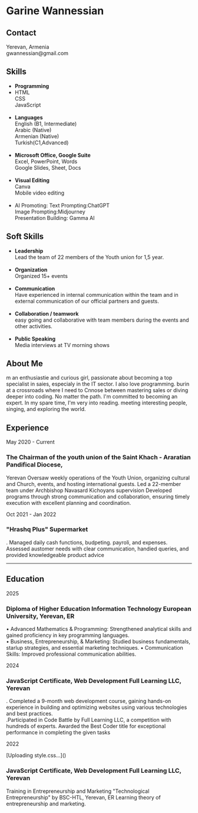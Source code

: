 <!DOCTYPE html>
<html lang="en">
<head>
    <meta charset="UTF-8">
    <meta http-equiv="X-UA-Compatible" content="IE=edge">
    <meta name="viewport" content="width=device-width, initial-scale=1.0">
    <link rel="stylesheet" href="style.css">
    <title>RSschool-cv</title>
</head>
<body>

<div class="container">
        <div class="sidebar">
          <h1>Garine Wannessian</h1>
          <h2>Contact</h2>
          <p>Yerevan, Armenia<br>gwannessian@gmail.com</p>
          <h2>Skills</h2>
          <ul>
            <li><b>Programming</b></li>
            <li>HTML <br>CSS <br>JavaScript</li><br>
            <li><b> Languages</b><br>English (B1, Intermediate)<br>Arabic (Native)<br>Armenian (Native)<br>Turkish(C1,Advanced)</li><br>
            <li><b> Microsoft Office, Google Suite</b><br>Excel, PowerPoint, Words<br>Google Slides, Sheet, Docs</li><br>
            <li><b> Visual Editing</b><br>Canva<br>Mobile video editing</li><br>
            <li> AI Promoting: Text Prompting:ChatGPT<br>Image Prompting:Midjourney<br>Presentation Building: Gamma AI</li>
          </ul>
          <h2>Soft Skills</h2>
          <ul>
            <li><b> Leadership</b><br>Lead the team of 22 members of the Youth union for 1,5 year.<br></li><br>
            <li><b>Organization</b><br>Organized 15+ events</li><br>
            <li><b> Communication</b><br>Have experienced in internal communication within the team and in external communication of our official partners and guests.</li>                <br>
            <li><b> Collaboration / teamwork</b><br>easy going and collaborative with team members during the events and other activities.</li><br>
            <li><b>Public Speaking</b><br>Media interviews at TV morning shows</li>
          </ul>
        </div>
        <div class="content">
          <h2>About Me</h2>
          <p>m an enthusiastie and curious girl, passionate about becoming a top specialist in saies, especialy in the IT sector. I also love programming. burin at a                     crossroads where I need to Cnnose between mastering sales or diving deeper into coding. No matter the path. I'm committed to becoming an expert. In my spare                 time, I'm very into reading. meeting interesting people, singing, and exploring the world.</p>
          <h2>Experience</h2>
          <div>
            <p>May 2020 - Current</p>
            <h3>The Chairman of the youth union of the Saint Khach - Araratian
                Pandifical Diocese, </h3>
                <p>Yerevan
                    Oversaw weekly operations of the Youth Union, organizing cultural and Church, events, and hosting international guests. Led a 22-member team under                             Archbishop Navasard Kichoyans supervision
                    Developed programs through strong communication and collaboration, ensuring timely execution with excellent planning and coordination.</p>
          </div>
          <div>
            <p>Oct 2021 - Jan 2022</p>
            <h3>"Hrashq Plus" Supermarket</h3>
            <p>. Managed daily cash functions, budpeting. payroli, and expenses.<br>Assessed austomer needs with clear communication, handied queries, and provided knowledgeable product advice</p>
          </div>
          <hr>
          <h2>Education</h2>
          <div>
            <p>2025</p>
            <h3>Diploma of Higher Education Information Technology
                European University, Yerevan, ER</h3>
                <p>• Advanced Mathematics & Programming: Strengthened analytical skills and gained proficiency in key programming languages.
                    <br>• Business, Entrepreneurship, & Marketing: Studied business fundamentals, starlup strategies, and essential marketing techniques.
                    • Communication Skills: Improved professional communication abilities.</p>
          </div>
          <div>
            <p>2024</p>
            <h3>JavaScript Certificate, Web Development Full Learning LLC, Yerevan</h3>
            <p>. Completed a 9-month web development course, gaining hands-on experience in building and optimizing websites using various technologies and best practices.
                <br>.Participated in Code Battle by Full Learning LLC, a competition with hundreds of experts. Awarded the Best Coder title for exceptional performance in                 completing the given tasks</p>
          </div>
          <div>
            <p>2022</p>[Uploading style.css…]()
            <h3>JavaScript Certificate, Web Development Full Learning LLC, Yerevan</h3>
            <p>Training in Entrepreneurship and Marketing
                "Technological Entrepreneurship" by BSC-HTL, Yerevan, ER
                Learning theory of entrepreneurship and marketing.</p>
          </div>
        </div>
      </div>
</body>
</html>


